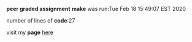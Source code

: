 
**peer graded assignment**
**make** was run:Tue Feb 18 15:49:07 EST 2020

number of lines of **code**:27

visit my **page** [here](https://epiermar.github.io/Coursera-PGA/)